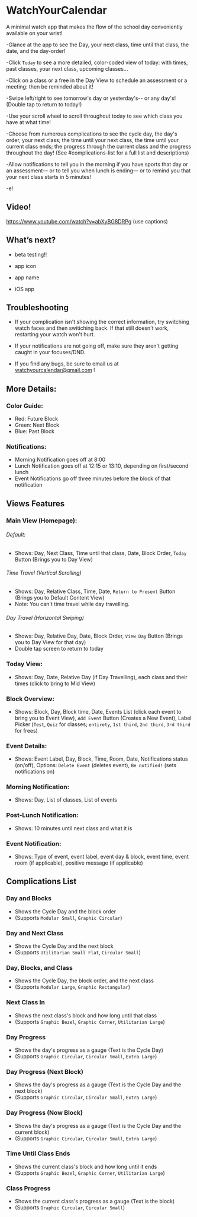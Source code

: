 # WatchYourCalendar
A minimal watch app that makes the flow of the school day conveniently available on your wrist!

-Glance at the app to see the Day, your next class, time until that class, the date, and the day-order!

-Click `Today` to see a more detailed, color-coded view of today: with times, past classes, your next class, upcoming classes...

-Click on a class or a free in the Day View to schedule an assessment or a meeting: then be reminded about it!

-Swipe left/right to see tomorrow's day or yesterday's-- or any day's! (Double tap to return to today!)

-Use your scroll wheel to scroll throughout today to see which class you have at what time!

-Choose from numerous complications to see the cycle day, the day's order, your next class; the time until your next class, the time until your current class ends; the progress through the current class and the progress throughout the day! (See #complications-list for a full list and descriptions)

-Allow notifications to tell you in the morning if you have sports that day or an assessment— or to tell you when lunch is ending— or to remind you that your next class starts in 5 minutes!

-e!

## Video!

https://www.youtube.com/watch?v=abXyBG8DRPg (use captions)

## What’s next?
- beta testing!!

- app icon

- app name

- iOS app


## Troubleshooting

- If your complication isn't showing the correct information, try switching watch faces and then switiching back. If that still doesn't work, restarting your watch won't hurt.

- If your notifications are not going off, make sure they aren't getting caught in your focuses/DND.

- If you find any bugs, be sure to email us at watchyourcalendar@gmail.com !

## More Details:

### Color Guide:
- Red: Future Block
- Green: Next Block
- Blue: Past Block

### Notifications:
- Morning Notification goes off at 8:00
- Lunch Notification goes off at 12:15 or 13:10, depending on first/second lunch
- Event Notifications go off three minutes before the block of that notification


## Views Features
### Main View (Homepage):
###### Default:
- Shows: Day, Next Class, Time until that class, Date, Block Order, `Today` Button (Brings you to Day View)

###### Time Travel (Vertical Scrolling)
- Shows: Day, Relative Class, Time, Date, `Return to Present` Button (Brings you to Default Content View)
- Note: You can't time travel while day travelling.

###### Day Travel (Horizontal Swiping)
- Shows: Day, Relative Day, Date, Block Order, `View Day` Button (Brings you to Day View for that day)
- Double tap screen to return to today

### Today View:
- Shows: Day, Date, Relative Day (if Day Travelling), each class and their times (click to bring to Mid View)

### Block Overview:
- Shows: Block, Day, Block time, Date, Events List (click each event to bring you to Event View), `Add Event` Button (Creates a New Event), Label Picker (`Test`, `Quiz` for classes; `entirety`, `1st third`, `2nd third`, `3rd third` for frees)

### Event Details:
- Shows: Event Label, Day, Block, Time, Room, Date, Notifications status (on/off), Options: `Delete Event` (deletes event), `Be notified!` (sets notifications on)


### Morning Notification:
- Shows: Day, List of classes, List of events

### Post-Lunch Notification:
- Shows: 10 minutes until next class and what it is

### Event Notification:
- Shows: Type of event, event label, event day & block, event time, event room (if applicable), positive message (if applicable)

## Complications List

### Day and Blocks
- Shows the Cycle Day and the block order
- (Supports `Modular Small`, `Graphic Circular`)

<!-- ### Date and Day
- Shows the date and the Cycle Day
- (Supports `Modular Small`, `Graphic Circular`)

### Date and Blocks
- Shows the date and the block order
- (Supports `Modular Small`, `Graphic Circular`) -->

### Day and Next Class
- Shows the Cycle Day and the next block
- (Supports `Utilitarian Small Flat`, `Circular Small`)

### Day, Blocks, and Class
- Shows the Cycle Day, the block order, and the next class
- (Supports `Modular Large`, `Graphic Rectangular`)

### Next Class In
- Shows the next class's block and how long until that class
- (Supports `Graphic Bezel`, `Graphic Corner`, `Utilitarian Large`)

### Day Progress
- Shows the day's progress as a gauge (Text is the Cycle Day)
- (Supports `Graphic Circular`, `Circular Small`, `Extra Large`)

### Day Progress (Next Block)
- Shows the day's progress as a gauge (Text is the Cycle Day and the next block)
- (Supports `Graphic Circular`, `Circular Small`, `Extra Large`)

### Day Progress (Now Block)
- Shows the day's progress as a gauge (Text is the Cycle Day and the current block)
- (Supports `Graphic Circular`, `Circular Small`, `Extra Large`)

### Time Until Class Ends
- Shows the current class's block and how long until it ends
- (Supports `Graphic Bezel`, `Graphic Corner`, `Utilitarian Large`)

### Class Progress
- Shows the current class's progress as a gauge (Text is the block)
- (Supports `Graphic Circular`, `Circular Small`)
